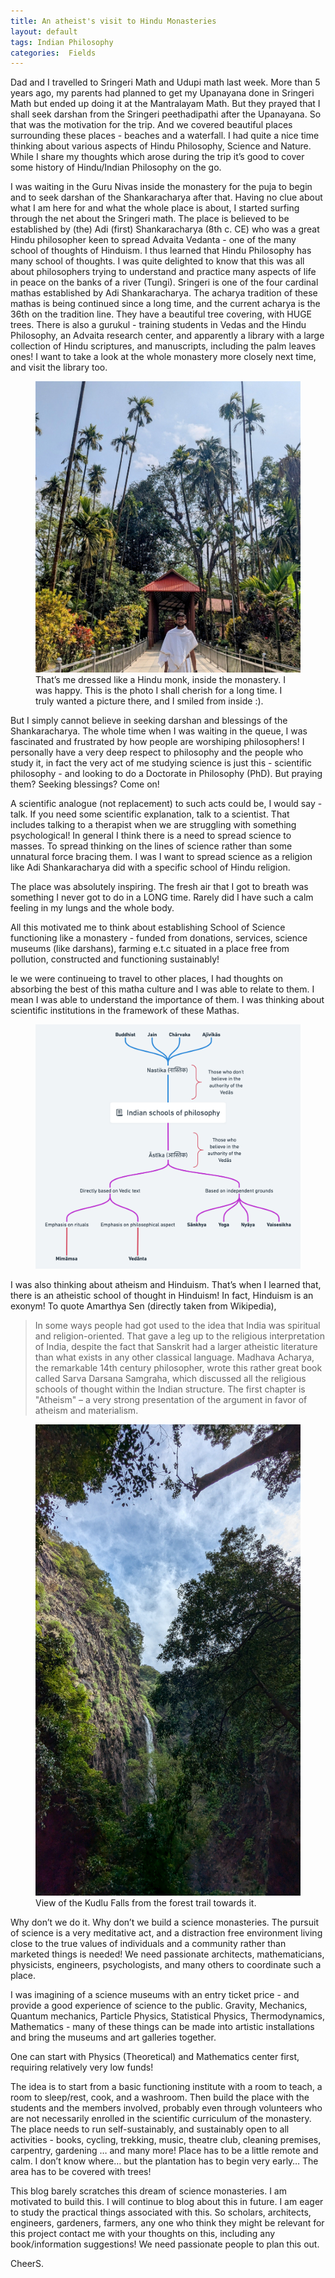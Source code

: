 ```yaml
---
title: An atheist's visit to Hindu Monasteries
layout: default
tags: Indian Philosophy
categories:  Fields
---
```


Dad and I travelled to Sringeri Math and Udupi math last week. More than 5 years ago, my parents had planned to get my Upanayana done in Sringeri Math but ended up doing it at the Mantralayam Math. But they prayed that I shall seek darshan from the Sringeri peethadipathi after the Upanayana. So that was the motivation for the trip. And we covered beautiful places surrounding these places - beaches and a waterfall. I had quite a nice time thinking about various aspects of Hindu Philosophy, Science and Nature. While I share my thoughts which arose during the trip it’s good to cover some history of Hindu/Indian Philosophy on the go.

I was waiting in the Guru Nivas inside the monastery for the puja to begin and to seek darshan of the Shankaracharya after that. Having no clue about what I am here for and what the whole place is about, I started surfing through the net about the Sringeri math. The place is believed to be established by (the) Adi (first) Shankaracharya (8th c. CE) who was a great Hindu philosopher keen to spread Advaita Vedanta - one of the many school of thoughts of Hinduism. I thus learned that Hindu Philosophy has many school of thoughts. I was quite delighted to know that this was all about philosophers trying to understand and practice many aspects of life in peace on the banks of a river (Tungi). Sringeri is one of the four cardinal mathas established by Adi Shankaracharya. The acharya tradition of these mathas is being continued since a long time, and the current acharya is the 36th on the tradition line. They have a beautiful tree covering, with HUGE trees. There is also a gurukul - training students in Vedas and the Hindu Philosophy, an Advaita research center, and apparently a library with a large collection of Hindu scriptures, and manuscripts, including the palm leaves ones! I want to take a look at the whole monastery more closely next time, and visit the library too.
<figure>
<img src="\assets\images\Fields\monastery_uncut.jpg" class = "mid" alt="">
<figcaption>That’s me dressed like a Hindu monk, inside the monastery. I was happy. This is the photo I shall cherish for a long time. I truly wanted a picture there, and I smiled from inside :).</figcaption>
</figure>

But I simply cannot believe in seeking darshan and blessings of the Shankaracharya. The whole time when I was waiting in the queue, I was fascinated and frustrated by how people are worshiping philosophers! I personally have a very deep respect to philosophy and the people who study it, in fact the very act of me studying science is just this - scientific philosophy - and looking to do a Doctorate in Philosophy (PhD). But praying them? Seeking blessings? Come on!

A scientific analogue (not replacement) to such acts could be, I would say - talk. If you need some scientific explanation, talk to a scientist. That includes talking to a therapist when we are struggling with something psychological! In general I think there is a need to spread science to masses. To spread thinking on the lines of science rather than some unnatural force bracing them. I was I want to spread science as a religion like Adi Shankaracharya did with a specific school of Hindu religion.

The place was absolutely inspiring. The fresh air that I got to breath was something I never got to do in a LONG time. Rarely did I have such a calm feeling in my lungs and the whole body.

All this motivated me to think about establishing School of Science functioning like a monastery - funded from donations, services, science museums (like darshans), farming e.t.c situated in a place free from pollution, constructed and functioning sustainably!

le we were continueing to travel to other places, I had thoughts on absorbing the best of this matha culture and I was able to relate to them. I mean I was able to understand the importance of them. I was thinking about scientific institutions in the framework of these Mathas.
<figure>
<img src="\assets\images\Fields\hindu.png" class = "mid" alt="">
</figure>


I was also thinking about atheism and Hinduism. That’s when I learned that, there is an atheistic school of thought in Hinduism! In fact, Hinduism is an exonym! To quote Amarthya Sen (directly taken from Wikipedia),

> In some ways people had got used to the idea that India was spiritual and religion-oriented. That gave a leg up to the religious interpretation of India, despite the fact that Sanskrit had a larger atheistic literature than what exists in any other classical language. Madhava Acharya, the remarkable 14th century philosopher, wrote this rather great book called Sarva Darsana Samgraha, which discussed all the religious schools of thought within the Indian structure. The first chapter is "Atheism" – a very strong presentation of the argument in favor of atheism and materialism.

<figure>
<img src="\assets\images\Fields\forest.jpg" class = "mid" alt="">
<figcaption>View of the Kudlu Falls from the forest trail towards it.
</figcaption>
</figure>


Why don’t we do it. Why don’t we build a science monasteries. The pursuit of science is a very meditative act, and a distraction free environment living close to the true values of individuals and a community rather than marketed things is needed! We need passionate architects, mathematicians, physicists, engineers, psychologists, and many others to coordinate such a place.

I was imagining of a science museums with an entry ticket price - and provide a good experience of science to the public. Gravity, Mechanics, Quantum mechanics, Particle Physics, Statistical Physics, Thermodynamics, Mathematics - many of these things can be made into artistic installations and bring the museums and art galleries together.

One can start with Physics (Theoretical) and Mathematics center first, requiring relatively very low funds!

The idea is to start from a basic functioning institute with a room to teach, a room to sleep/rest, cook, and a washroom. Then build the place with the students and the members involved, probably even through volunteers who are not necessarily enrolled in the scientific curriculum of the monastery. The place needs to run self-sustainably, and sustainably open to all activities - books, cycling, trekking, music, theatre club, cleaning premises, carpentry, gardening … and many more! Place has to be a little remote and calm. I don’t know where… but the plantation has to begin very early… The area has to be covered with trees!

This blog barely scratches this dream of science monasteries. I am motivated to build this. I will continue to blog about this in future. I am eager to study the practical things associated with this. So scholars, architects, engineers, gardeners, farmers, any one who think they might be relevant for this project contact me with your thoughts on this, including any book/information suggestions! We need passionate people to plan this out.

CheerS.

